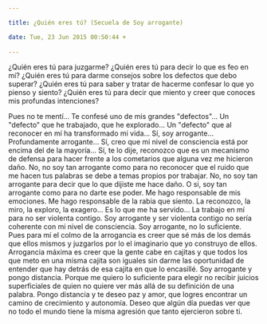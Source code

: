 ```yaml
---

title: ¿Quién eres tú? (Secuela de Soy arrogante)

date: Tue, 23 Jun 2015 00:50:44 +
 
---
```

¿Quién eres tú para juzgarme?
¿Quién eres tú para decir lo que es feo en mí?
¿Quién eres tú para darme consejos sobre los defectos que debo superar?
¿Quién eres tú para saber y tratar de hacerme confesar lo que yo pienso y siento?
¿Quién eres tú para decir que miento y creer que conoces mis profundas intenciones?

Pues no te mentí... Te confesé uno de mis grandes "defectos"... Un "defecto" que he trabajado, que he explorado... Un "defecto" que al reconocer en mí ha transformado mi vida... 
Sí, soy arrogante... Profundamente arrogante... Sí, creo que mi nivel de consciencia está por encima del de la mayoría... Sí, te lo dije, reconozco que es un mecanismo de defensa para hacer frente a los cometarios que alguna vez me hicieron daño. 
No, no soy tan arrogante como para no reconocer que el ruido que me hacen tus palabras se debe a temas propios por trabajar.
No, no soy tan arrogante para decir que lo que dijiste me hace daño. O si, soy tan arrogante como para no darte ese poder. Me hago responsable de mis emociones.
Me hago responsable de la rabia que siento. La reconozco, la miro, la exploro, la exagero... Es lo que me ha servido... La trabajo en mí para no ser violenta contigo. Soy arrogante y ser violenta contigo no sería coherente con mi nivel de consciencia.
Soy arrogante, no lo suficiente. Pues para mí el colmo de la arrogancia es creer que sé más de los demás que ellos mismos y juzgarlos por lo el imaginario que yo construyo de ellos. Arrogancia máxima es creer que la gente cabe en cajitas y que todos los que meto en una misma cajita son iguales sin darme las oportunidad de entender que hay detrás de esa cajita en que lo encasillé.
Soy arrogante y pongo distancia. Porque me quiero lo suficiente para elegir no recibir juicios superficiales de quien no quiere ver más allá de su definición de una palabra.
Pongo distancia y te deseo paz y amor, que logres encontrar un camino de crecimiento y autonomía. Deseo que algún día puedas ver que no todo el mundo tiene la misma agresión que tanto ejercieron sobre ti.
